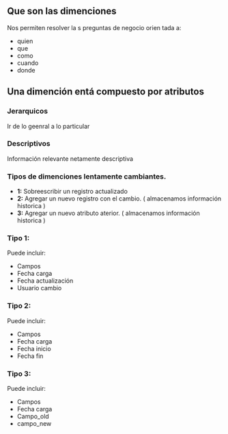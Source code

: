 ## Que son las dimenciones

Nos permiten resolver la s preguntas de negocio orien tada a:
- quien
- que
- como
- cuando
- donde

## Una dimención entá compuesto por atributos

### Jerarquicos
Ir de lo geenral a lo particular
### Descriptivos
Información relevante netamente descriptiva

### Tipos de dimenciones lentamente cambiantes.
- **1:** Sobreescribir un registro actualizado
- **2:** Agregar un nuevo registro con el cambio. ( almacenamos información historica )
- **3:** Agregar un nuevo atributo aterior. ( almacenamos información historica ) 

### Tipo 1:
Puede incluir:
- Campos
- Fecha carga
- Fecha actualización
- Usuario cambio

### Tipo 2:
Puede incluir:
- Campos
- Fecha carga
- Fecha inicio
- Fecha fin

### Tipo 3:
Puede incluir:
- Campos
- Fecha carga
- Campo_old
- campo_new